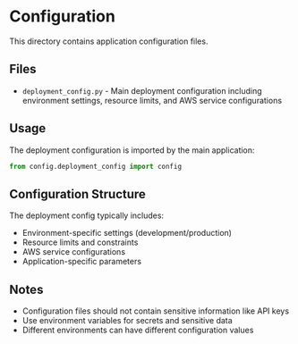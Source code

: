 # Configuration

This directory contains application configuration files.

## Files

- `deployment_config.py` - Main deployment configuration including environment settings, resource limits, and AWS service configurations

## Usage

The deployment configuration is imported by the main application:

```python
from config.deployment_config import config
```

## Configuration Structure

The deployment config typically includes:

- Environment-specific settings (development/production)
- Resource limits and constraints
- AWS service configurations
- Application-specific parameters

## Notes

- Configuration files should not contain sensitive information like API keys
- Use environment variables for secrets and sensitive data
- Different environments can have different configuration values
